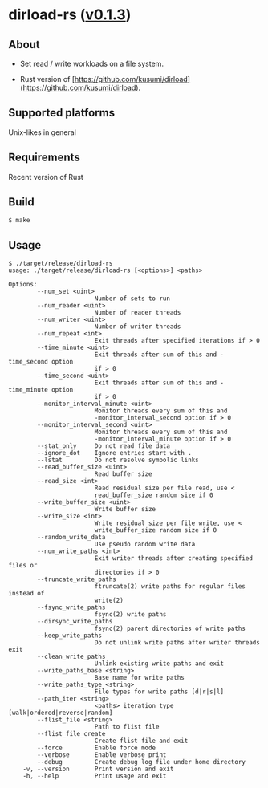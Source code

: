 dirload-rs ([v0.1.3](https://github.com/kusumi/dirload-rs/releases/tag/v0.1.3))
========

## About

+ Set read / write workloads on a file system.

+ Rust version of [https://github.com/kusumi/dirload](https://github.com/kusumi/dirload).

## Supported platforms

Unix-likes in general

## Requirements

Recent version of Rust

## Build

    $ make

## Usage

    $ ./target/release/dirload-rs
    usage: ./target/release/dirload-rs [<options>] <paths>
    
    Options:
            --num_set <uint>
                            Number of sets to run
            --num_reader <uint>
                            Number of reader threads
            --num_writer <uint>
                            Number of writer threads
            --num_repeat <int>
                            Exit threads after specified iterations if > 0
            --time_minute <uint>
                            Exit threads after sum of this and -time_second option
                            if > 0
            --time_second <uint>
                            Exit threads after sum of this and -time_minute option
                            if > 0
            --monitor_interval_minute <uint>
                            Monitor threads every sum of this and
                            -monitor_interval_second option if > 0
            --monitor_interval_second <uint>
                            Monitor threads every sum of this and
                            -monitor_interval_minute option if > 0
            --stat_only     Do not read file data
            --ignore_dot    Ignore entries start with .
            --lstat         Do not resolve symbolic links
            --read_buffer_size <uint>
                            Read buffer size
            --read_size <int>
                            Read residual size per file read, use <
                            read_buffer_size random size if 0
            --write_buffer_size <uint>
                            Write buffer size
            --write_size <int>
                            Write residual size per file write, use <
                            write_buffer_size random size if 0
            --random_write_data
                            Use pseudo random write data
            --num_write_paths <int>
                            Exit writer threads after creating specified files or
                            directories if > 0
            --truncate_write_paths
                            ftruncate(2) write paths for regular files instead of
                            write(2)
            --fsync_write_paths
                            fsync(2) write paths
            --dirsync_write_paths
                            fsync(2) parent directories of write paths
            --keep_write_paths
                            Do not unlink write paths after writer threads exit
            --clean_write_paths
                            Unlink existing write paths and exit
            --write_paths_base <string>
                            Base name for write paths
            --write_paths_type <string>
                            File types for write paths [d|r|s|l]
            --path_iter <string>
                            <paths> iteration type [walk|ordered|reverse|random]
            --flist_file <string>
                            Path to flist file
            --flist_file_create
                            Create flist file and exit
            --force         Enable force mode
            --verbose       Enable verbose print
            --debug         Create debug log file under home directory
        -v, --version       Print version and exit
        -h, --help          Print usage and exit

